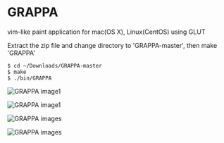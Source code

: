 # GRAPPA
vim-like paint application for mac(OS X), Linux(CentOS) using GLUT

Extract the zip file and change directory to 'GRAPPA-master', then make 'GRAPPA'
```
$ cd ~/Downloads/GRAPPA-master
$ make
$ ./bin/GRAPPA
```

![GRAPPA image1](https://github.com/szkny/GRAPPA/wiki/images/movie2.gif)

![GRAPPA image1](https://github.com/szkny/GRAPPA/wiki/images/movie3.gif)

![GRAPPA images](https://github.com/szkny/GRAPPA/wiki/images/GRAPPA_screenshot.png)

![GRAPPA images](https://github.com/szkny/GRAPPA/wiki/images/OctoCat.png)
